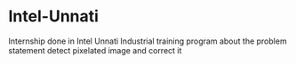 # Intel-Unnati
Internship done in Intel Unnati Industrial training program about the problem statement detect pixelated image and correct it
